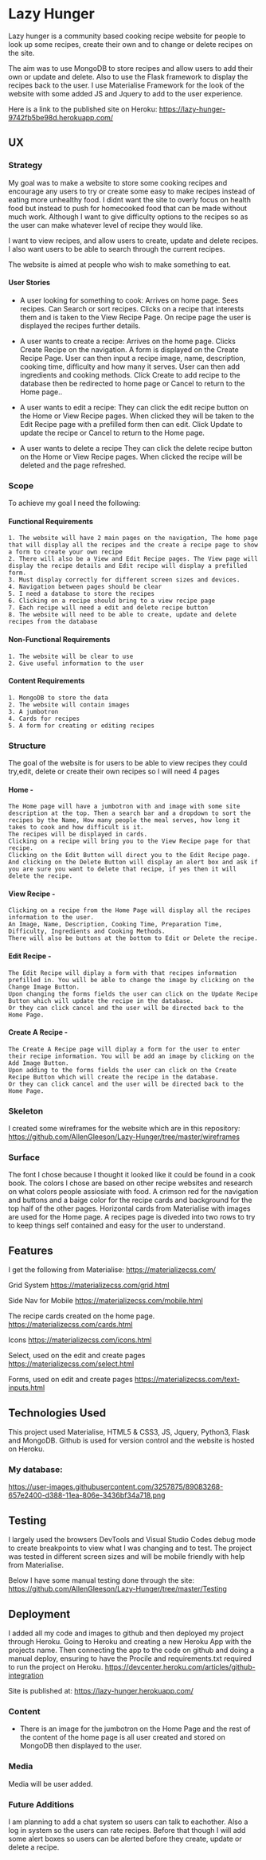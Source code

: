 # Lazy Hunger

Lazy hunger is a community based cooking recipe website for people to look up some recipes, create their own and to change or delete recipes on the site.

The aim was to use MongoDB to store recipes and allow users to add their own or update and delete. Also to use the Flask framework to display the recipes back to the user. I use Materialise Framework for the look of the website with some added JS and Jquery to add to the user experience.

Here is a link to the published site on Heroku: https://lazy-hunger-9742fb5be98d.herokuapp.com/

## UX

### Strategy

My goal was to make a website to store some cooking recipes and encourage any users to try or create some easy to make recipes instead of eating more unhealthy food. I didnt want the site to overly focus on health food but instead to push for homecooked food that can be made without much work. Although I want to give difficulty options to the recipes so as the user can make whatever level of recipe they would like.

I want to view recipes, and allow users to create, update and delete recipes.
I also want users to be able to search through the current recipes.

The website is aimed at people who wish to make something to eat.

#### User Stories

- A user looking for something to cook:
Arrives on home page.
Sees recipes.
Can Search or sort recipes.
Clicks on a recipe that interests them and is taken to the View Recipe Page.
On recipe page the user is displayed the recipes further details.

- A user wants to create a recipe:
Arrives on the home page.
Clicks Create Recipe on the navigation.
A form is displayed on the Create Recipe Page.
User can then input a recipe image, name, description, cooking time, difficulty and how many it serves.
User can then add ingredients and cooking methods.
Click Create to add recipe to the database then be redirected to home page or Cancel to return to the Home page..

- A user wants to edit a recipe:
They can click the edit recipe button on the Home or View Recipe pages.
When clicked they will be taken to the Edit Recipe page with a prefilled form then can edit.
Click Update to update the recipe or Cancel to return to the Home page.

- A user wants to delete a recipe
They can click the delete recipe button on the Home or View Recipe pages.
When clicked the recipe will be deleted and the page refreshed.




### Scope

To achieve my goal I need the following:

#### Functional Requirements
    1. The website will have 2 main pages on the navigation, The home page that will display all the recipes and the create a recipe page to show a form to create your own recipe
    2. There will also be a View and Edit Recipe pages. The View page will display the recipe details and Edit recipe will display a prefilled form.
    3. Must display correctly for different screen sizes and devices.
    4. Navigation between pages should be clear
    5. I need a database to store the recipes
    6. Clicking on a recipe should bring to a view recipe page
    7. Each recipe will need a edit and delete recipe button
    8. The website will need to be able to create, update and delete recipes from the database

#### Non-Functional Requirements
    1. The website will be clear to use
    2. Give useful information to the user


#### Content Requirements
    1. MongoDB to store the data
    2. The website will contain images
    3. A jumbotron
    4. Cards for recipes
    5. A form for creating or editing recipes

### Structure

The goal of the website is for users to be able to view recipes they could try,edit, delete or create their own recipes so I will need 4 pages

#### Home -
    The Home page will have a jumbotron with and image with some site description at the top. Then a search bar and a dropdown to sort the recipes by the Name, How many people the meal serves, how long it takes to cook and how difficult is it.
    The recipes will be displayed in cards.
    Clicking on a recipe will bring you to the View Recipe page for that recipe.
    Clicking on the Edit Button will direct you to the Edit Recipe page.
    And clicking on the Delete Button will display an alert box and ask if you are sure you want to delete that recipe, if yes then it will delete the recipe.

#### View Recipe -
    Clicking on a recipe from the Home Page will display all the recipes information to the user.
    An Image, Name, Description, Cooking Time, Preparation Time, Difficulty, Ingredients and Cooking Methods.
    There will also be buttons at the bottom to Edit or Delete the recipe.


#### Edit Recipe -
    The Edit Recipe will diplay a form with that recipes information prefilled in. You will be able to change the image by clicking on the Change Image Button.
    Upon changing the forms fields the user can click on the Update Recipe Button which will update the recipe in the database.
    Or they can click cancel and the user will be directed back to the Home Page.


#### Create A Recipe -
    The Create A Recipe page will diplay a form for the user to enter their recipe information. You will be add an image by clicking on the Add Image Button.
    Upon adding to the forms fields the user can click on the Create Recipe Button which will create the recipe in the database.
    Or they can click cancel and the user will be directed back to the Home Page.
    
### Skeleton

I created some wireframes for the website which are in this repository:
https://github.com/AllenGleeson/Lazy-Hunger/tree/master/wireframes

### Surface

The font I chose because I thought it looked like it could be found in a cook book. The colors I chose are based on other recipe websites and research on what colors people assiosiate with food. A crimson red for the navigation and buttons and a baige color for the recipe cards and background for the top half of the other pages.
Horizontal cards from Materialise with images are used for the Home page. A recipes page is diveded into two rows to try to keep things self contained and easy for the user to understand.

## Features

I get the following from Materialise:
https://materializecss.com/

Grid System
https://materializecss.com/grid.html

Side Nav for Mobile
https://materializecss.com/mobile.html

The recipe cards created on the home page.
https://materializecss.com/cards.html

Icons
https://materializecss.com/icons.html

Select, used on the edit and create pages
https://materializecss.com/select.html

Forms, used on edit and create pages
https://materializecss.com/text-inputs.html

## Technologies Used

This project used Materialise, HTML5 & CSS3, JS, Jquery, Python3, Flask and MongoDB.
Github is used for version control and the website is hosted on Heroku.

### My database:
https://user-images.githubusercontent.com/3257875/89083268-657e2400-d388-11ea-806e-3436bf34a718.png

## Testing

I largely used the browsers DevTools and Visual Studio Codes debug mode to create breakpoints to view what I was changing and to test.
The project was tested in different screen sizes and will be mobile friendly with help from Materialise.

Below I have some manual testing done through the site:
https://github.com/AllenGleeson/Lazy-Hunger/tree/master/Testing

## Deployment

I added all my code and images to github and then deployed my project through Heroku.
Going to Heroku and creating a new Heroku App with the projects name. Then connecting the app to the code on github and doing a
manual deploy, ensuring to have the Procile and requirements.txt required to run the project on Heroku.
https://devcenter.heroku.com/articles/github-integration

Site is published at: https://lazy-hunger.herokuapp.com/

### Content

- There is an image for the jumbotron on the Home Page and the rest of the content of the home page is all user created and stored on MongoDB then displayed to the user.

### Media

Media will be user added.

### Future Additions

I am planning to add a chat system so users can talk to eachother. Also a log in system so the users can rate recipes.
Before that though I will add some alert boxes so users can be alerted before they create, update or delete a recipe.
